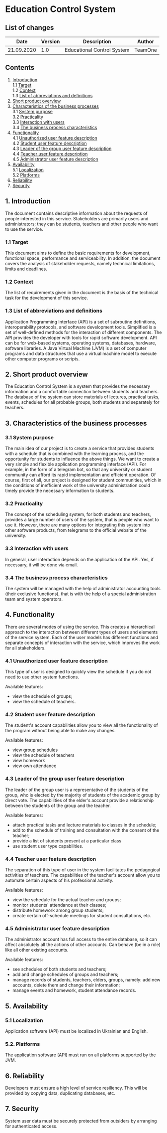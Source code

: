 # Education Control System
## List of changes
| Date | Version | Description | Author |
| ------------ | ------------- | ------------ | ------------- |
| 21.09.2020 | 1.0 | Educational Control System | TeamOne |

## Contents
1. [Introduction](#1-introduction)  
1.1 [Target](#11-target)  
1.2 [Context](#12-context)  
1.3 [List of abbreviations and definitions](#13-list-of-abbreviations-and-definitions)  
2. [Short product overview](#2-short-product-overview)  
3. [Characteristics of the business processes](#3-characteristics-of-the-business-processes)  
3.1 [System purpose](#31-system-purpose)  
3.2 [Practicality](#32-practicality)  
3.3 [Interaction with users](#33-interaction-with-users)  
3.4 [The business process characteristics](#34-the-business-process-characteristics)  
4. [Functionality](#4-functionality)  
4.1 [Unauthorized user feature description](#41-unauthorized-user-feature-description)  
4.2 [Student user feature description](#42-student-user-feature-description)  
4.3 [Leader of the group user feature description](#43-leader-of-the-group-user-feature-description)  
4.4 [Teacher user feature description](#44-teacher-user-feature-description)  
4.5 [Administrator user feature description](#45-administrator-user-feature-description)  
5. [Availability](#5-availability)  
5.1 [Localization](#51-localization)  
5.2 [Platforms](#52-platforms)  
6. [Reliability](#6-reliability)  
7. [Security](#7-security)  
## 1. Introduction
The document contains descriptive information about the requests of people interested in this service. Stakeholders are primarily users and administrators; they can be students, teachers and other people who want to use the service.
### 1.1 Target
This document aims to define the basic requirements for development, functional space, performance and serviceability. In addition, the document covers the analysis of stakeholder requests, namely technical limitations, limits and deadlines.
### 1.2 Context
The list of requirements given in the document is the basis of the technical task for the development of this service.
### 1.3 List of abbreviations and definitions
Application Programming Interface (API) is a set of subroutine definitions, interoperability protocols, and software development tools. Simplified is a set of well-defined methods for the interaction of different components. The API provides the developer with tools for rapid software development. API can be for web-based systems, operating systems, databases, hardware, software libraries.
A Java Virtual Machine (JVM) is a set of computer programs and data structures that use a virtual machine model to execute other computer programs or scripts.
## 2. Short product overview
The Education Control System is a system that provides the necessary information and a comfortable connection between students and teachers. The database of the system can store materials of lectures, practical tasks, events, schedules for all probable groups, both students and separately for teachers.
## 3. Characteristics of the business processes
### 3.1 System purpose
The main idea of our project is to create a service that provides students with a schedule that is combined with the learning process, and the opportunity for students to influence the above things. We want to create a very simple and flexible application programming interface (API). For example, in the form of a telegram bot, so that any university or student community can afford its rapid implementation and efficient operation. Of course, first of all, our project is designed for student communities, which in the conditions of inefficient work of the university administration could timely provide the necessary information to students.
### 3.2 Practicality
The concept of the scheduling system, for both students and teachers, provides a large number of users of the system, that is people who want to use it.
However, there are many options for integrating this system into other software products, from telegrams to the official website of the university.
### 3.3 Interaction with users
In general, user interaction depends on the application of the API. Yes, if necessary, it will be done via email.
### 3.4 The business process characteristics
The system will be managed with the help of administrator accounting tools (their exclusive functions), that is with the help of a special administration team and system operators.
## 4. Functionality
There are several modes of using the service. This creates a hierarchical approach to the interaction between different types of users and elements of the service system. Each of the user models has different functions and separate concepts of interaction with the service, which improves the work for all stakeholders.
### 4.1 Unauthorized user feature description
This type of user is designed to quickly view the schedule if you do not need to use other system functions.

Available features:
* view the schedule of groups;
* view the schedule of teachers.

### 4.2 Student user feature description
The student's account capabilities allow you to view all the functionality of the program without being able to make any changes.

Available features:
* view group schedules
* view the schedule of teachers
* view homework
* view own attendance

### 4.3 Leader of the group user feature description
The leader of the group user is a representative of the students of the group, who is elected by the majority of students of the academic group by direct vote. The capabilities of the elder's account provide a relationship between the students of the group and the teacher.

Available features:
* attach practical tasks and lecture materials to classes in the schedule;
* add to the schedule of training and consultation with the consent of the teacher;
* provide a list of students present at a particular class
* use student user type capabilities.

### 4.4 Teacher user feature description
The separation of this type of user in the system facilitates the pedagogical activities of teachers. The capabilities of the teacher's account allow you to automate certain aspects of his professional activity.

Available features:
* view the schedule for the actual teacher and groups;
* monitor students' attendance at their classes;
* distribute homework among group students;
* create certain off-schedule meetings for student consultations, etc.

### 4.5 Administrator user feature description
The administrator account has full access to the entire database, so it can affect
absolutely all the actions of other accounts. Can behave (be in a role) like all other existing accounts.

Available features:
* see schedules of both students and teachers;
* add and change schedules of groups and teachers;
* manage records of students, teachers, elders, groups, namely: add new accounts, delete them and change their information;
* manage events and homework, student attendance records.

## 5. Availability
### 5.1 Localization
Application software (API) must be localized in Ukrainian and English.

### 5.2. Platforms
The application software (API) must run on all platforms supported by the JVM.

## 6. Reliability
Developers must ensure a high level of service resiliency. This will be provided by copying data, duplicating databases, etc.

## 7. Security
System user data must be securely protected from outsiders by arranging for authenticated access.
